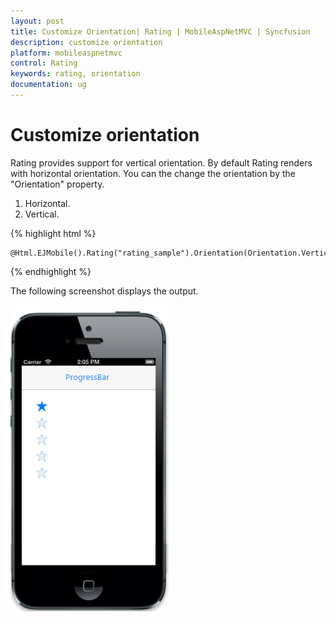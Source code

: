 ```yaml
---
layout: post
title: Customize Orientation| Rating | MobileAspNetMVC | Syncfusion
description: customize orientation        
platform: mobileaspnetmvc
control: Rating
keywords: rating, orientation
documentation: ug
---
```


# Customize orientation        

Rating provides support for vertical orientation. By default Rating renders with horizontal orientation. You can the change the orientation by the "Orientation" property.

1. Horizontal.
2. Vertical. 

{% highlight html %}

    @Html.EJMobile().Rating("rating_sample").Orientation(Orientation.Vertical)

{% endhighlight %}

The following screenshot displays the output.                        

![](Customize-Orientation_images/Customize-Orientation_img1.png)



